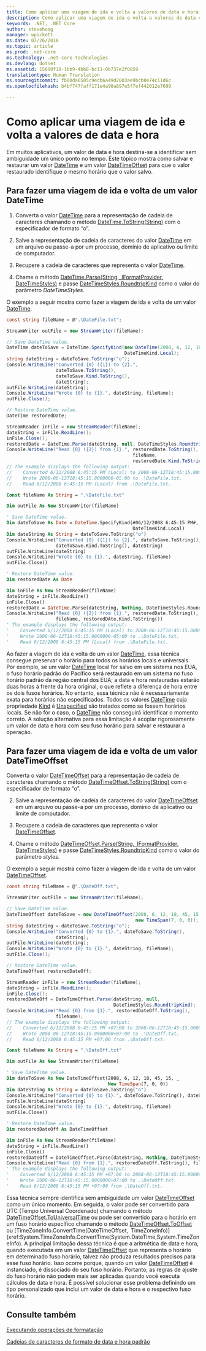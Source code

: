 ```yaml
---
title: Como aplicar uma viagem de ida e volta a valores de data e hora
description: Como aplicar uma viagem de ida e volta a valores de data e hora
keywords: .NET, .NET Core
author: stevehoag
manager: wpickett
ms.date: 07/26/2016
ms.topic: article
ms.prod: .net-core
ms.technology: .net-core-technologies
ms.devlang: dotnet
ms.assetid: 15690f18-1bb9-4bb8-bc11-0b737e2f0859
translationtype: Human Translation
ms.sourcegitcommit: fb00da6505c9edb6a49d2003ae9bcb8e74c11d6c
ms.openlocfilehash: b4bf747faff171e4a90a897e5f7ef442012e7699

---
```


# <a name="how-to-round-trip-date-and-time-values"></a>Como aplicar uma viagem de ida e volta a valores de data e hora

Em muitos aplicativos, um valor de data e hora destina-se a identificar sem ambiguidade um único ponto no tempo. Este tópico mostra como salvar e restaurar um valor [DateTime](xref:System.DateTime) e um valor [DateTimeOffset](xref:System.DateTimeOffset) para que o valor restaurado identifique o mesmo horário que o valor salvo.

## <a name="to-round-trip-a-datetime-value"></a>Para fazer uma viagem de ida e volta de um valor DateTime

1. Converta o valor [DateTime](xref:System.DateTime) para a representação de cadeia de caracteres chamando o método [DateTime.ToString(String)](xref:System.DateTime.ToString(System.String)) com o especificador de formato “o”.

2. Salve a representação de cadeia de caracteres do valor [DateTime](xref:System.DateTime) em um arquivo ou passe-a por um processo, domínio de aplicativo ou limite de computador.

3. Recupere a cadeia de caracteres que representa o valor [DateTime](xref:System.DateTime).

4. Chame o método [DateTime.Parse(String, IFormatProvider, DateTimeStyles)](xref:System.DateTime.Parse(System.String,System.IFormatProvider,System.Globalization.DateTimeStyles)) e passe [DateTimeStyles.RoundtripKind](xref:System.Globalization.DateTimeStyles.RoundtripKind) como o valor do parâmetro *DateTimeStyles*.

O exemplo a seguir mostra como fazer a viagem de ida e volta de um valor [DateTime](xref:System.DateTime).

```csharp
const string fileName = @".\DateFile.txt";

StreamWriter outFile = new StreamWriter(fileName);

// Save DateTime value.
DateTime dateToSave = DateTime.SpecifyKind(new DateTime(2008, 6, 12, 18, 45, 15), 
                                           DateTimeKind.Local);
string dateString = dateToSave.ToString("o");      
Console.WriteLine("Converted {0} ({1}) to {2}.", 
                  dateToSave.ToString(), 
                  dateToSave.Kind.ToString(), 
                  dateString);      
outFile.WriteLine(dateString);
Console.WriteLine("Wrote {0} to {1}.", dateString, fileName);
outFile.Close();

// Restore DateTime value.
DateTime restoredDate;

StreamReader inFile = new StreamReader(fileName);
dateString = inFile.ReadLine();
inFile.Close();
restoredDate = DateTime.Parse(dateString, null, DateTimeStyles.RoundtripKind);
Console.WriteLine("Read {0} ({2}) from {1}.", restoredDate.ToString(), 
                                              fileName, 
                                              restoredDate.Kind.ToString());
// The example displays the following output:
//    Converted 6/12/2008 6:45:15 PM (Local) to 2008-06-12T18:45:15.0000000-05:00.
//    Wrote 2008-06-12T18:45:15.0000000-05:00 to .\DateFile.txt.
//    Read 6/12/2008 6:45:15 PM (Local) from .\DateFile.txt.
```

```vb
Const fileName As String = ".\DateFile.txt"

Dim outFile As New StreamWriter(fileName)

' Save DateTime value.
Dim dateToSave As Date = DateTime.SpecifyKind(#06/12/2008 6:45:15 PM#, _
                                              DateTimeKind.Local)
Dim dateString As String = dateToSave.ToString("o")      
Console.WriteLine("Converted {0} ({1}) to {2}.", dateToSave.ToString(), _
                  dateToSave.Kind.ToString(), dateString)      
outFile.WriteLine(dateString)
Console.WriteLine("Wrote {0} to {1}.", dateString, fileName)
outFile.Close()   

' Restore DateTime value.
Dim restoredDate As Date

Dim inFile As New StreamReader(fileName)
dateString = inFile.ReadLine()
inFile.Close()
restoredDate = DateTime.Parse(dateString, Nothing, DateTimeStyles.RoundTripKind)
Console.WriteLine("Read {0} ({2}) from {1}.", restoredDate.ToString(), _
                  fileName, restoredDAte.Kind.ToString())
' The example displays the following output:
'    Converted 6/12/2008 6:45:15 PM (Local) to 2008-06-12T18:45:15.0000000-05:00.
'    Wrote 2008-06-12T18:45:15.0000000-05:00 to .\DateFile.txt.
'    Read 6/12/2008 6:45:15 PM (Local) from .\DateFile.txt.
```

Ao fazer a viagem de ida e volta de um valor [DateTime](xref:System.DateTime), essa técnica consegue preservar o horário para todos os horários locais e universais. Por exemplo, se um valor [DateTime](xref:System.DateTime) local for salvo em um sistema nos EUA, o fuso horário padrão do Pacífico será restaurado em um sistema no fuso horário padrão da região central dos EUA; a data e hora restauradas estarão duas horas à frente da hora original, o que reflete a diferença de hora entre os dois fusos horários. No entanto, essa técnica não é necessariamente exata para horários não especificados. Todos os valores [DateTime](xref:System.DateTime) cuja propriedade [Kind](xref:System.DateTime.Kind) é [Unspecified](xref:System.DateTimeKind.Unspecified) são tratados como se fossem horários locais. Se não for o caso, o [DateTime](xref:System.DateTime) não conseguirá identificar o momento correto. A solução alternativa para essa limitação é acoplar rigorosamente um valor de data e hora com seu fuso horário para salvar e restaurar a operação.

## <a name="to-round-trip-a-datetimeoffset-value"></a>Para fazer uma viagem de ida e volta de um valor DateTimeOffset

Converta o valor [DateTimeOffset](xref:System.DateTimeOffset) para a representação de cadeia de caracteres chamando o método [DateTimeOffset.ToString(String)](xref:System.DateTimeOffset.ToString(System.String)) com o especificador de formato “o”.

2. Salve a representação de cadeia de caracteres do valor [DateTimeOffset](xref:System.DateTimeOffset) em um arquivo ou passe-a por um processo, domínio de aplicativo ou limite de computador.

3. Recupere a cadeia de caracteres que representa o valor [DateTimeOffset](xref:System.DateTimeOffset).

4. Chame o método [DateTimeOffset.Parse(String, IFormatProvider, DateTimeStyles)](xref:System.DateTimeOffset.Parse(System.String,System.IFormatProvider,System.Globalization.DateTimeStyles)) e passe [DateTimeStyles.RoundtripKind](xref:System.Globalization.DateTimeStyles.RoundtripKind) como o valor do parâmetro *styles*.

O exemplo a seguir mostra como fazer a viagem de ida e volta de um valor [DateTimeOffset](xref:System.DateTimeOffset).

```csharp
const string fileName = @".\DateOff.txt";

StreamWriter outFile = new StreamWriter(fileName);

// Save DateTime value.
DateTimeOffset dateToSave = new DateTimeOffset(2008, 6, 12, 18, 45, 15, 
                                               new TimeSpan(7, 0, 0));
string dateString = dateToSave.ToString("o");      
Console.WriteLine("Converted {0} to {1}.", dateToSave.ToString(), 
                  dateString);      
outFile.WriteLine(dateString);
Console.WriteLine("Wrote {0} to {1}.", dateString, fileName);
outFile.Close();

// Restore DateTime value.
DateTimeOffset restoredDateOff;

StreamReader inFile = new StreamReader(fileName);
dateString = inFile.ReadLine();
inFile.Close();
restoredDateOff = DateTimeOffset.Parse(dateString, null, 
                                       DateTimeStyles.RoundtripKind);
Console.WriteLine("Read {0} from {1}.", restoredDateOff.ToString(), 
                  fileName);
// The example displays the following output:
//    Converted 6/12/2008 6:45:15 PM +07:00 to 2008-06-12T18:45:15.0000000+07:00.
//    Wrote 2008-06-12T18:45:15.0000000+07:00 to .\DateOff.txt.
//    Read 6/12/2008 6:45:15 PM +07:00 from .\DateOff.txt.
```

```vb
Const fileName As String = ".\DateOff.txt"

Dim outFile As New StreamWriter(fileName)

' Save DateTime value.
Dim dateToSave As New DateTimeOffset(2008, 6, 12, 18, 45, 15, _
                                     New TimeSpan(7, 0, 0))
Dim dateString As String = dateToSave.ToString("o")      
Console.WriteLine("Converted {0} to {1}.", dateToSave.ToString(), dateString)      
outFile.WriteLine(dateString)
Console.WriteLine("Wrote {0} to {1}.", dateString, fileName)
outFile.Close()   

' Restore DateTime value.
Dim restoredDateOff As DateTimeOffset

Dim inFile As New StreamReader(fileName)
dateString = inFile.ReadLine()
inFile.Close()
restoredDateOff = DateTimeOffset.Parse(dateString, Nothing, DateTimeStyles.RoundTripKind)
Console.WriteLine("Read {0} from {1}.", restoredDateOff.ToString(), fileName)
' The example displays the following output:
'    Converted 6/12/2008 6:45:15 PM +07:00 to 2008-06-12T18:45:15.0000000+07:00.
'    Wrote 2008-06-12T18:45:15.0000000+07:00 to .\DateOff.txt.
'    Read 6/12/2008 6:45:15 PM +07:00 from .\DateOff.txt.
```

Essa técnica sempre identifica sem ambiguidade um valor [DateTimeOffset](xref:System.DateTimeOffset) como um único momento. Em seguida, o valor pode ser convertido para UTC (Tempo Universal Coordenado) chamando o método [DateTimeOffset.ToUniversalTime](xref:System.DateTimeOffset.ToUniversalTime) ou pode ser convertido para o horário em um fuso horário específico chamando o método [DateTimeOffset.ToOffset](xref:System.DateTimeOffset.ToOffset(System.TimeSpan)) ou [TimeZoneInfo.ConvertTime(DateTimeOffset, TimeZoneInfo)](xref:System.TimeZoneInfo.ConvertTime(System.DateTime,System.TimeZoneInfo). A principal limitação dessa técnica é que a aritmética de data e hora, quando executada em um valor [DateTimeOffset](xref:System.DateTimeOffset) que representa o horário em determinado fuso horário, talvez não produza resultados precisos para esse fuso horário. Isso ocorre porque, quando um valor [DateTimeOffset](xref:System.DateTimeOffset) é instanciado, é dissociado do seu fuso horário. Portanto, as regras de ajuste do fuso horário não podem mais ser aplicadas quando você executa cálculos de data e hora. É possível solucionar esse problema definindo um tipo personalizado que inclui um valor de data e hora e o respectivo fuso horário.

## <a name="see-also"></a>Consulte também

[Executando operações de formatação](performing-formatting-operations.md)

[Cadeias de caracteres de formato de data e hora padrão](standard-datetime.md)




<!--HONumber=Nov16_HO3-->


